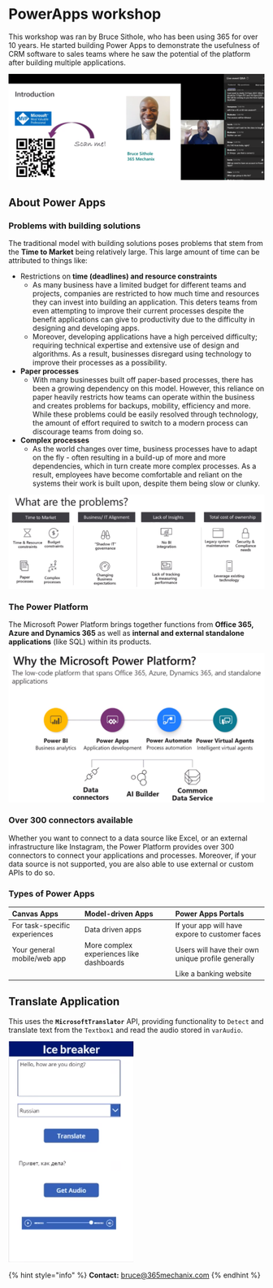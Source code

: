 # PowerApps workshop

This workshop was ran by Bruce Sithole, who has been using 365 for over 10 years. He started building Power Apps to demonstrate the usefulness of CRM software to sales teams where he saw the potential of the platform after building multiple applications.

![](../.gitbook/assets/image%20%28135%29.png)

## About Power Apps

### Problems with building solutions

The traditional model with building solutions poses problems that stem from the **Time to Market** being relatively large. This large amount of time can be attributed to things like:

* Restrictions on **time \(deadlines\) and resource constraints**
  * As many business have a limited budget for different teams and projects, companies are restricted to how much time and resources they can invest into building an application. This deters teams from even attempting to improve their current processes despite the benefit applications can give to productivity due to the difficulty in designing and developing apps. 
  * Moreover, developing applications have a high perceived difficulty; requiring technical expertise and extensive use of design and algorithms. As a result,  businesses disregard using technology to improve their processes as a possibility. 
* **Paper processes**
  * With many businesses built off paper-based processes, there has been a growing dependency on this model. However, this reliance on paper heavily restricts how teams can operate within the business and creates problems for backups, mobility, efficiency and more. While these problems could be easily resolved through technology, the amount of effort required to switch to a modern process can discourage teams from doing so. 
* **Complex processes**
  * As the world changes over time, business processes have to adapt on the fly - often resulting in a build-up of more and more dependencies, which in turn create more complex processes. As a result, employees have become comfortable and reliant on the systems their work is built upon, despite them being slow or clunky.

![](../.gitbook/assets/image%20%28134%29.png)

### The Power Platform

The Microsoft Power Platform brings together functions from **Office 365, Azure and Dynamics 365** as well as **internal and external standalone applications** \(like SQL\) within its products.

![The Power Platform](../.gitbook/assets/image%20%28131%29.png)

### Over 300 connectors available

Whether you want to connect to a data source like Excel, or an external infrastructure like Instagram, the Power Platform provides over 300 connectors to connect your applications and processes. Moreover, if your data source is not supported, you are also able to use external or custom APIs to do so.

### Types of Power Apps

| Canvas Apps | Model-driven Apps | Power Apps Portals |
| :--- | :--- | :--- |
| For task-specific experiences | Data driven apps | If your app will have expore to customer faces |
| Your general mobile/web app | More complex experiences like dashboards | Users will have their own unique profile generally |
|  |  | Like a banking website |

## Translate Application

This uses the **`MicrosoftTranslator`** API, providing functionality to `Detect` and translate text from the `Textbox1` and read the audio stored in `varAudio`.

![Translator canvas app built](../.gitbook/assets/image%20%28132%29.png)

{% hint style="info" %}
**Contact:** bruce@365mechanix.com
{% endhint %}

